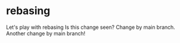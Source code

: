 # rebasing
Let's play with rebasing
Is this change seen?
Change by main branch.
Another change by main branch!
